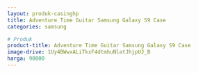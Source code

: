 ```yaml
---
layout: produk-casinghp
title: Adventure Time Guitar Samsung Galaxy S9 Case
categories: samsung

# Produk
product-title: Adventure Time Guitar Samsung Galaxy S9 Case
image-drive: 1Uy4BWwxALiTkxF4dtmhuNlatJhjpUJ_B
harga: 90000
---
```

